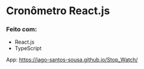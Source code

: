 # Cronômetro React.js
### Feito com:
- React.js
- TypeScript

App: https://iago-santos-sousa.github.io/Stop_Watch/

